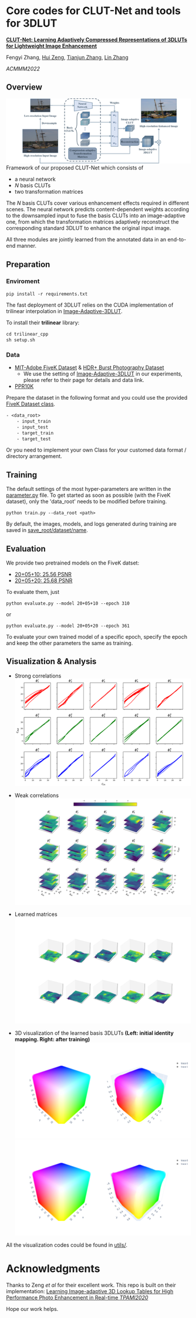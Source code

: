 # Core codes for CLUT-Net and tools for 3DLUT
[**CLUT-Net: Learning Adaptively Compressed Representations of 3DLUTs for Lightweight Image Enhancement**](/demo_images/MM2022%20CLUT-Net.pdf)

Fengyi Zhang, [Hui Zeng](https://huizeng.github.io/), [Tianjun Zhang](https://github.com/z619850002), [Lin Zhang](https://cslinzhang.gitee.io/home/)

*ACMMM2022* 

## Overview
![](/demo_images/overview.png)
Framework of our proposed CLUT-Net which consists of 
- a neural network
- *N* basis CLUTs
- two transformation matrices

The *N* basis CLUTs cover various enhancement effects required in different scenes. The neural network predicts content-dependent weights according to the downsampled input to fuse the basis CLUTs into an image-adaptive one, from which the transformation matrices adaptively reconstruct the corresponding standard 3DLUT to enhance the original input image. 

All three modules are jointly learned from the annotated data in an end-to-end manner.
## Preparation
### Enviroment
    pip install -r requirements.txt

The fast deployment of 3DLUT relies on the CUDA implementation of trilinear interpolation in [Image-Adaptive-3DLUT](https://github.com/HuiZeng/Image-Adaptive-3DLUT).

To install their **trilinear** library: 

    cd trilinear_cpp
    sh setup.sh

### Data
- [MIT-Adobe FiveK Dataset](https://data.csail.mit.edu/graphics/fivek/) & [HDR+ Burst Photography Dataset](http://www.hdrplusdata.org/)
    - We use the setting of [Image-Adaptive-3DLUT](https://github.com/HuiZeng/Image-Adaptive-3DLUT) in our experiments, please refer to their page for details and data link.
- [PPR10K](https://github.com/csjliang/PPR10K)

Prepare the dataset in the following format and you could use the provided [FiveK Dataset class](/datasets.py).

    - <data_root>
        - input_train
        - input_test
        - target_train
        - target_test

Or you need to implement your own Class for your customed data format / directory arrangement.

## Training
The default settings of the most hyper-parameters are written in the [parameter.py](parameter.py) file.
To get started as soon as possible (with the FiveK dataset), only the 'data_root' needs to be modified before training.

    python train.py --data_root <path>

By default, the images, models, and logs generated during training are saved in [save_root/dataset/name](/FiveK/).
## Evaluation
We provide two pretrained models on the FiveK datset:
    
  - [20+05+10: 25.56 PSNR](/FiveK/20+05+10_models/)
  - [20+05+20: 25.68 PSNR](/FiveK/20+05+20_models/)

To evaluate them, just
    
    python evaluate.py --model 20+05+10 --epoch 310
or

    python evaluate.py --model 20+05+20 --epoch 361

To evaluate your own trained model of a specific epoch, specify the epoch and keep the other parameters the same as training.



## Visualization & Analysis
- Strong correlations 
![](demo_images/S.png)
    
- Weak correlations 
![](demo_images/W.png)

- Learned matrices
![](demo_images/matrix_W.png)

- 3D visualization of the learned basis 3DLUTs **(Left: initial identity mapping. Right: after training)**
![](demo_images/3D.png)
![](demo_images/3D_2.png)

All the visualization codes could be found in [utils/](./utils/).

# Acknowledgments
Thanks to Zeng *et al* for their excellent work.
This repo is built on their implementation:
[Learning Image-adaptive 3D Lookup Tables for High Performance Photo Enhancement in Real-time *TPAMI2020*](https://github.com/HuiZeng/Image-Adaptive-3DLUT)

Hope our work helps.




    